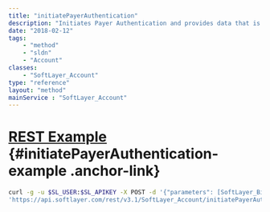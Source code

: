 ```yaml
---
title: "initiatePayerAuthentication"
description: "Initiates Payer Authentication and provides data that is required for payer authentication enrollment and device data collection. "
date: "2018-02-12"
tags:
    - "method"
    - "sldn"
    - "Account"
classes:
    - "SoftLayer_Account"
type: "reference"
layout: "method"
mainService : "SoftLayer_Account"
---
```


# [REST Example](#initiatePayerAuthentication-example) <a href="/article/rest/"><i class="fas fa-question"></i></a> {#initiatePayerAuthentication-example .anchor-link} 
```bash
curl -g -u $SL_USER:$SL_APIKEY -X POST -d '{"parameters": [SoftLayer_Billing_Payment_Card_PayerAuthentication_Setup_Information]}' \
'https://api.softlayer.com/rest/v3.1/SoftLayer_Account/initiatePayerAuthentication'
```
